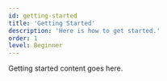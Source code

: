 ```yaml
---
id: getting-started
title: 'Getting Started'
description: 'Here is how to get started.'
order: 1
level: Beginner
---
```

Getting started content goes here.
